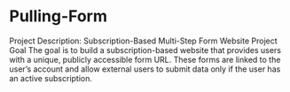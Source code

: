 # Pulling-Form
Project Description: Subscription-Based Multi-Step Form Website Project Goal The goal is to build a subscription-based website that provides users with a unique, publicly accessible form URL. These forms are linked to the user’s account and allow external users to submit data only if the user has an active subscription.
